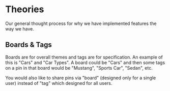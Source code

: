 # Theories

Our general thought process for why we have implemented features the way we
have.

## Boards & Tags

Boards are for overall themes and tags are for specification. An example of this
is "Cars" and "Car Types". A board could be "Cars" and then some tags on a pin
in that board would be "Mustang", "Sports Car", "Sedan", etc.

You would also like to share pins via "board" (designed only for a single user) 
instead of "tag" which designed for all users.
